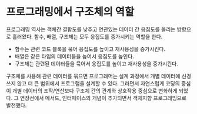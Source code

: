 # 프로그래밍에서 구조체의 역할

프로그래밍 역사는 객체간 결합도를 낮추고 연관있는 데이터 간 응집도를 올리는 방향으로 흘러왔다. 함수, 배열, 구조체는 모두 응집도를 증가시키는 역할을 한다.

- 함수는 관련 코드 블록을 묶어 응집도를 높이고 재사용성을 증가시킨다.
- 배열은 같은 타입의 데이터들을 높여서 응집도를 높인다.
- 구조체는 관련된 데이터들을 묶어서 응집도를 높이고 재사용성을 중가시킨다.

구조체를 사용해 관련 데이터를 묶으면 프로그래머는 설계 과정에서 개별 데이터에 신경쓰지 않고 더 큰 범위에서 프로그램을 설계할 수 있다. 그러면서 자연스럽게 코딩의 중심이 개별 데이터의 조작/연산보다 구조체 간의 관계와 상호작용 중심으로 변화하게 되었다. 그 연장선에서 메서드, 인터페이스의 개념이 추가되면서 객체지향 프로그래밍으로 발전했다.